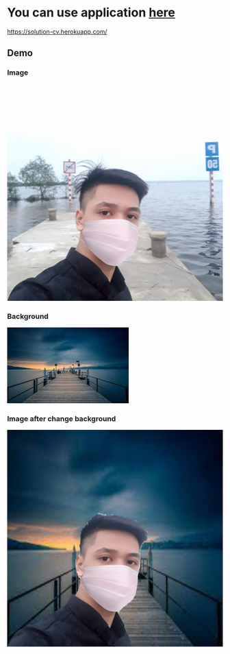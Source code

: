 # You can use application [here](https://solution-cv.herokuapp.com/)
https://solution-cv.herokuapp.com/

## Demo
### Image
![alt text](https://github.com/hDn24/Change-background/blob/main/avt_.jpeg)

### Background
![alt text](https://github.com/hDn24/Change-background/blob/main/background.jpeg)

### Image after change background
![alt text](https://github.com/hDn24/Change-background/blob/main/img_change_bgr.jpeg)

